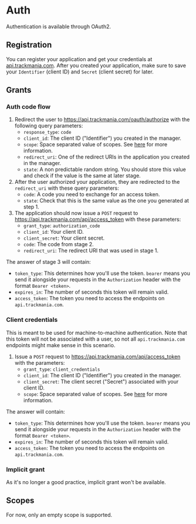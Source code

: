 # Auth

Authentication is available through OAuth2.

## Registration

You can register your application and get your credentials at [api.trackmania.com](https://api.trackmania.com).
After you created your application, make sure to save your `Identifier` (client ID) and `Secret` (client secret) for later.

## Grants

### Auth code flow

1. Redirect the user to https://api.trackmania.com/oauth/authorize with the following query parameters:
    - `response_type`: `code`
    - `client_id`: The client ID ("Identifier") you created in the manager.
    - `scope`: Space separated value of scopes. See [here](#scopes) for more information.
    - `redirect_uri`: One of the redirect URIs in the application you created in the manager.
    - `state`: A non predictable random string. You should store this value and check if the value is the same at later stage.
2. After the user authorized your application, they are redirected to the `redirect_uri` with these query parameters:
    - `code`: A code you need to exchange for an access token.
    - `state`: Check that this is the same value as the one you generated at step 1.
3. The application should now issue a `POST` request to https://api.trackmania.com/api/access_token with these parameters:
    - `grant_type`: `authorization_code`
    - `client_id`: Your client ID.
    - `client_secret`: Your client secret.
    - `code`: The code from stage 2.
    - `redirect_uri`: The redirect URI that was used in stage 1.

The answer of stage 3 will contain:

   - `token_type`: This determines how you'll use the token. `bearer` means you send it alongside your requests in the `Authorization` header with the format `Bearer <token>`.
   - `expires_in`: The number of seconds this token will remain valid.
   - `access_token`: The token you need to access the endpoints on `api.trackmania.com`.

### Client credentials

This is meant to be used for machine-to-machine authentication.
Note that this token will not be associated with a user, so not all `api.trackmania.com` endpoints might make sense in this scenario.

1. Issue a `POST` request to https://api.trackmania.com/api/access_token with the parameters:
    - `grant_type`: `client_credentials`
    - `client_id`: The client ID ("Identifier") you created in the manager.
    - `client_secret`: The client secret ("Secret") associated with your client ID.
    - `scope`: Space separated value of scopes. See [here](#scopes) for more information.

The answer will contain:

   - `token_type`: This determines how you'll use the token. `bearer` means you send it alongside your requests in the `Authorization` header with the format `Bearer <token>`.
   - `expires_in`: The number of seconds this token will remain valid.
   - `access_token`: The token you need to access the endpoints on `api.trackmania.com`.

### Implicit grant

As it's no longer a good practice, implicit grant won't be available.

## Scopes

For now, only an empty scope is supported.
